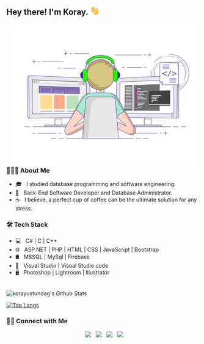 <h2> Hey there! I'm Koray. <img src="https://github.com/korayustundag/korayustundag/blob/main/Hi.gif" width="25"></h2>
<img align="right" alt="GIF" src="https://raw.githubusercontent.com/korayustundag/korayustundag/main/gif3.gif" width="500"/>

<h3> 👨🏻‍💻 About Me </h3>

- 🎓 &nbsp; I studied database programming and software engineering.
- 💼 &nbsp; Back-End Software Developer and Database Administrator.
- ☕ &nbsp; I believe, a perfect cup of coffee can be the ultimate solution for any stress.

<h3>🛠 Tech Stack</h3>

- 💻 &nbsp; C# | C | C++
- 🌐 &nbsp; ASP.NET | PHP | HTML | CSS | JavaScript | Bootstrap 
- 🛢 &nbsp; MSSQL | MySql | Firebase
- 🔧 &nbsp; Visual Studio |  Visual Studio code
- 🖥 &nbsp; Photoshop | Lightroom | Illustrator

<br>

<img align="center" src="https://github-readme-stats.vercel.app/api?username=korayustundag&include_all_commits=true&count_private=true&show_icons=true&line_height=20&title_color=7A7ADB&icon_color=2234AE&text_color=D3D3D3&bg_color=0,000000,130F40" alt="korayustundag's Github Stats">

</br>

[![Top Langs](https://github-readme-stats.vercel.app/api/top-langs/?username=korayustundag&layout=compact&text_color=daf7dc&bg_color=151515)](https://github.com/korayustundag/github-readme-stats)


<h3> 🤝🏻 Connect with Me </h3>

<p align="center">
&nbsp; <a href="https://twitter.com/koray_ustundag" target="_blank" rel="noopener noreferrer"><img src="https://img.icons8.com/plasticine/100/000000/twitter.png" width="50" /></a>  
&nbsp; <a href="https://www.instagram.com/koray.ustundag/" target="_blank" rel="noopener noreferrer"><img src="https://img.icons8.com/plasticine/100/000000/instagram-new.png" width="50" /></a>  
&nbsp; <a href="https://www.linkedin.com/in/koray-üstündağ-a48063198/" target="_blank" rel="noopener noreferrer"><img src="https://img.icons8.com/plasticine/100/000000/linkedin.png" width="50" /></a>
&nbsp; <a href="mailto:mskorayustundag@gmail.com" target="_blank" rel="noopener noreferrer"><img src="https://img.icons8.com/plasticine/100/000000/gmail.png"  width="50" /></a>
</p>
